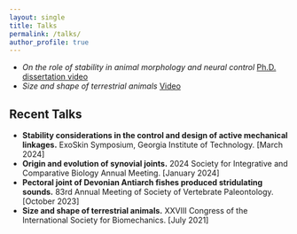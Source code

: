 ```yaml
---
layout: single
title: Talks
permalink: /talks/
author_profile: true
---
```


- _On the role of stability in animal morphology and neural control_ [Ph.D. dissertation video](https://www.youtube.com/watch?v=IGwHq4HRJcY)
- _Size and shape of terrestrial animals_ [Video](https://youtu.be/C55yA767XjA) 

## Recent Talks

- **Stability considerations in the control and design of active mechanical linkages.** ExoSkin Symposium, Georgia Institute of Technology. [March 2024]
- **Origin and evolution of synovial joints.** 2024 Society for Integrative and Comparative Biology Annual Meeting. [January 2024] 
- **Pectoral joint of Devonian Antiarch fishes produced stridulating sounds.** 83rd Annual Meeting of Society of Vertebrate Paleontology. [October 2023] 
- **Size and shape of terrestrial animals.** XXVIII Congress of the International Society for Biomechanics. [July 2021]
